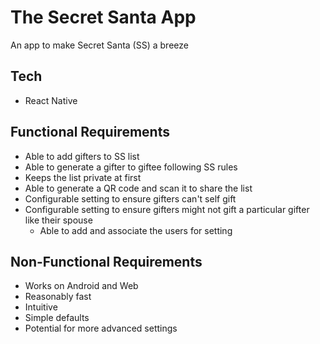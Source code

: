 # The Secret Santa App

An app to make Secret Santa (SS) a breeze

## Tech

* React Native

## Functional Requirements
* Able to add gifters to SS list
* Able to generate a gifter to giftee following SS rules
* Keeps the list private at first
* Able to generate a QR code and scan it to share the list
* Configurable setting to ensure gifters can't self gift
* Configurable setting to ensure gifters might not gift a particular gifter like their spouse
    * Able to add and associate the users for setting

## Non-Functional Requirements
* Works on Android and Web
* Reasonably fast
* Intuitive
* Simple defaults
* Potential for more advanced settings
